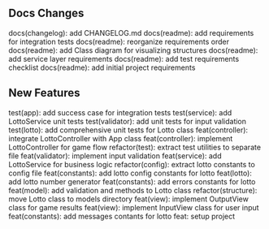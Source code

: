 ## Docs Changes

docs(changelog): add CHANGELOG.md
docs(readme): add requirements for integration tests
docs(readme): reorganize requirements order
docs(readme): add Class diagram for visualizing structures
docs(readme): add service layer requirements
docs(readme): add test requirements checklist
docs(readme): add initial project requirements

## New Features

test(app): add success case for integration tests
test(service): add LottoService unit tests
test(validator): add unit tests for input validation
test(lotto): add comprehensive unit tests for Lotto class
feat(controller): integrate LottoController with App class
feat(controller): implement LottoController for game flow
refactor(test): extract test utilities to separate file
feat(validator): implement input validation
feat(service): add LottoService for business logic
refactor(config): extract lotto constants to config file
feat(constants): add lotto config constants for lotto
feat(lotto): add lotto number generator
feat(constants): add errors constants for lotto
feat(model): add validation and methods to Lotto class
refactor(structure): move Lotto class to models directory
feat(view): implement OutputView class for game results
feat(view): implement InputView class for user input
feat(constants): add messages contants for lotto
feat: setup project

